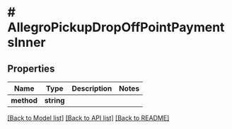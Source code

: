 # # AllegroPickupDropOffPointPaymentsInner

## Properties

Name | Type | Description | Notes
------------ | ------------- | ------------- | -------------
**method** | **string** |  |

[[Back to Model list]](../../README.md#models) [[Back to API list]](../../README.md#endpoints) [[Back to README]](../../README.md)
